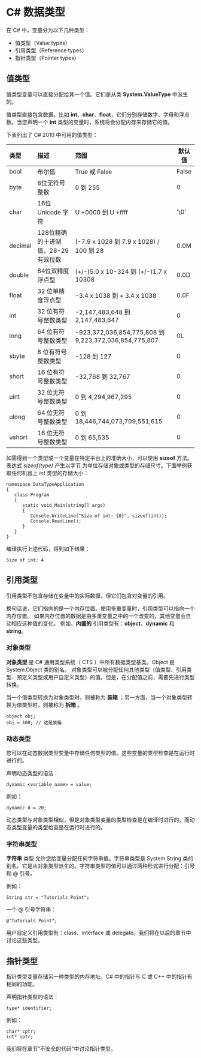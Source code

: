 # C# 数据类型

在 C# 中，变量分为以下几种类型：

- 值类型（Value types）
- 引用类型（Reference types）
- 指针类型（Pointer types）

## 值类型

值类型变量可以直接分配给其一个值。它们是从类 **System.ValueType** 中派生的。

值类型直接包含数据。比如 **int**、**char**、**float**，它们分别存储数字、字母和浮点数。当您声明一个 **int** 类型的变量时，系统将会分配内存来存储它的值。

下表列出了 C# 2010 中可用的值类型：

| 类型 | 描述 | 范围 | 默认值 |
| :--- | :--- | :--- | --- |
| bool|	布尔值	|True 或 False|	False|
|byte|	8位无符号整数	|0 到 255	|0|
|char	|16位 Unicode 字符|	U +0000 到 U +ffff	|'\0'|
|decimal|128位精确的十进制值，28-29 有效位数|	(-7.9 x 1028 到 7.9 x 1028) / 100 到 28	|0.0M|
|double	|64位双精度浮点型|	(+/-)5.0 x 10-324 到 (+/-)1.7 x 10308	|0.0D|
|float|	32 位单精度浮点型	|-3.4 x 1038 到 + 3.4 x 1038|	0.0F|
|int|	32 位有符号整数类型	|-2,147,483,648 到 2,147,483,647|	0|
|long|	64 位有符号整数类型	|-923,372,036,854,775,808 到 9,223,372,036,854,775,807	|0L|
|sbyte|	8 位有符号整数类型|	-128 到 127|	0|
|short|	16 位有符号整数类型|	-32,768 到 32,767|	0|
|uint	|32 位无符号整数类型|	0 到 4,294,967,295	|0|
|ulong	|64 位无符号整数类型	|0 到 18,446,744,073,709,551,615|	0|
|ushort|	16 位无符号整数类型|	0 到 65,535	|0|

如需得到一个类型或一个变量在特定平台上的准确大小，可以使用 **sizeof** 方法。表达式 *sizeof(type)* 产生以字节
为单位存储对象或类型的存储尺寸。下面举例获取任何机器上 *int* 类型的存储大小：
```
namespace DataTypeApplication
{
   class Program
   {
      static void Main(string[] args)
      {
         Console.WriteLine("Size of int: {0}", sizeof(int));
         Console.ReadLine();
      }
   }
}
```
编译执行上述代码，得到如下结果：
```
Size of int: 4
```

## 引用类型

引用类型不包含存储在变量中的实际数据，但它们包含对变量的引用。

换句话说，它们指向的是一个内存位置。使用多重变量时，引用类型可以指向一个内存位置。
如果内存位置的数据是由多重变量之中的一个改变的，其他变量会自动相应这种值的变化。
例如，**内置的** 引用类型有：**object**、**dynamic** 和 **string**。

### 对象类型

**对象类型** 是 C# 通用类型系统（ CTS ）中所有数据类型基类。Object 是 System.Object 类的别名。
对象类型可以被分配任何其他类型（值类型、引用类型、预定义类型或用户自定义类型）的值。但是，在分配值之前，需要先进行类型转换。

当一个值类型转换为对象类型时，则被称为 **装箱** ；另一方面，当一个对象类型转换为值类型时，则被称为 **拆箱** 。
```
object obj;
obj = 100; // 这是装箱
```

### 动态类型

您可以在动态数据类型变量中存储任何类型的值。这些变量的类型检查是在运行时进行的。

声明动态类型的语法：
```
dynamic <variable_name> = value;
```
例如：
```
dynamic d = 20;
```
动态类型与对象类型相似，但是对象类型变量的类型检查是在编译时进行的，而动态类型变量的类型检查是在运行时进行的。

### 字符串类型

**字符串** 类型 允许您给变量分配任何字符串值。字符串类型是 System.String 类的别名。它是从对象类型派生的。字符串类型的值可以通过两种形式进行分配：引号和 @ 引号。

例如：
```
String str = "Tutorials Point";
```
一个 @ 引号字符串：
```
@"Tutorials Point";
```

用户自定义引用类型有：class、interface 或 delegate。我们将在以后的章节中讨论这些类型。

## 指针类型

指针类型变量存储另一种类型的内存地址。C# 中的指针与 C 或 C++ 中的指针有相同的功能。

声明指针类型的语法：
```
type* identifier;
```
例如：
```
char* cptr;
int* iptr;
```
我们将在章节"不安全的代码"中讨论指针类型。
